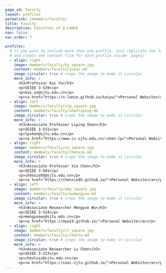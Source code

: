```yaml
---
page_id: faculty
layout: profiles
permalink: /members/faculty/
title: Faculty
description: Faculties of X-LANCE
nav: false
nav_order: 7

profiles:
  # if you want to include more than one profile, just replicate the following block
  # and create one content file for each profile inside _pages/
  - align: right
    image: members/faculty/ky_square.jpg
    content: members/faculty/yukai.md
    image_circular: true # crops the image to make it circular
    more_info: >
      <h3>Professor Kai Yu</h3>
      <p>SEIEE 3-539</p>
      <p>kai.yu@sjtu.edu.cn</p>
      <p><a href="https://x-lance.github.io/kaiyu/">Personal Website</a></p>
  - align: left
    image: members/faculty/slp_square.jpg
    content: members/faculty/shenliping.md
    image_circular: true # crops the image to make it circular
    more_info: >
      <h3>Associate Professor Liping Shen</h3>
      <p>SEIEE 3-531</p>
      <p>lpshen@sjtu.edu.cn</p>
      <p><a href="https://www.cs.sjtu.edu.cn/~shen-lp/">Personal Website</a></p>
  - align: right
    image: members/faculty/cx_square.jpg
    content: members/faculty/chenxie.md
    image_circular: true # crops the image to make it circular
    more_info: >
      <h3>Associate Professor Xie Chen</h3>
      <p>SEIEE 3-501</p>
      <p>chenxie95@sjtu.edu.cn</p>
      <p><a href="https://chenxie95.github.io/">Personal Website</a></p>
  - align: left
    image: members/faculty/wmy_square.jpg
    content: members/faculty/wumengyue.md
    image_circular: true # crops the image to make it circular
    more_info: >
      <h3>Associate Researcher Mengyue Wu</h3>
      <p>SEIEE 3-524</p>
      <p>mengyuewu@sjtu.edu.cn</p>
      <p><a href="https://myw19.github.io/">Personal Website</a></p>
  - align: right
    image: members/faculty/cl_square.jpg
    content: members/faculty/chenlu.md
    image_circular: true # crops the image to make it circular
    more_info: >
      <h3>Associate Researcher Lu Chen</h3>
      <p>SEIEE 3-223</p>
      <p>chenlusz@sjtu.edu.cn</p>
      <p><a href="https://coai-sjtu.github.io/">Personal Website</a></p>
---
```

